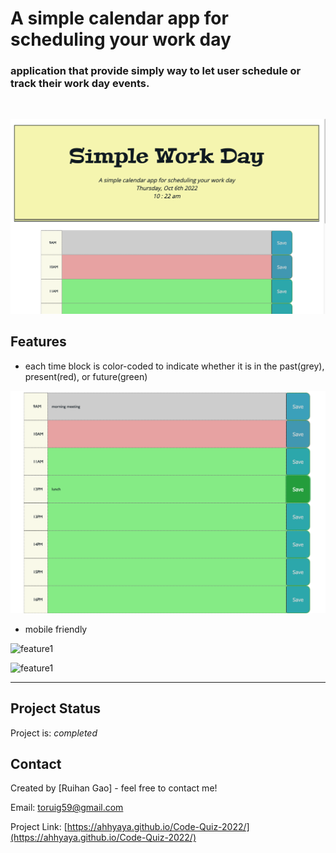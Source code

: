 # <Simple Work Day>

# A simple calendar app for scheduling your work day


### application that provide simply way to let user schedule or track their work day events.

<br>

![webpage](./assets/images/1.png)


## Features

- each time block is color-coded to indicate whether it is in the past(grey), present(red), or future(green)

![feature1](./assets/images/2.png)

- mobile friendly

![feature1](./assets/3.png)

![feature1](./assets/4.png)

---
## Project Status
Project is: _completed_ 

## Contact
Created by [Ruihan Gao] - feel free to contact me!

Email: toruig59@gmail.com

Project Link: [https://ahhyaya.github.io/Code-Quiz-2022/](https://ahhyaya.github.io/Code-Quiz-2022/)

